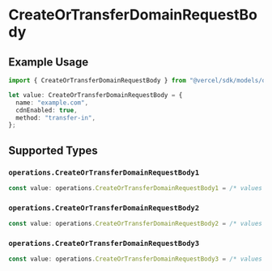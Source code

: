 # CreateOrTransferDomainRequestBody

## Example Usage

```typescript
import { CreateOrTransferDomainRequestBody } from "@vercel/sdk/models/operations/createortransferdomain.js";

let value: CreateOrTransferDomainRequestBody = {
  name: "example.com",
  cdnEnabled: true,
  method: "transfer-in",
};
```

## Supported Types

### `operations.CreateOrTransferDomainRequestBody1`

```typescript
const value: operations.CreateOrTransferDomainRequestBody1 = /* values here */
```

### `operations.CreateOrTransferDomainRequestBody2`

```typescript
const value: operations.CreateOrTransferDomainRequestBody2 = /* values here */
```

### `operations.CreateOrTransferDomainRequestBody3`

```typescript
const value: operations.CreateOrTransferDomainRequestBody3 = /* values here */
```

